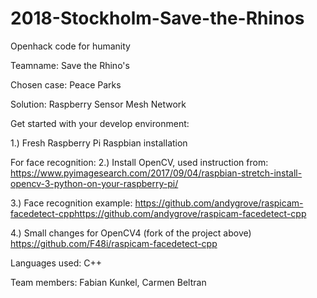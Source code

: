 # 2018-Stockholm-Save-the-Rhinos
Openhack code for humanity

Teamname: Save the Rhino's

Chosen case: Peace Parks

Solution: Raspberry Sensor Mesh Network 

Get started with your develop environment: 

1.) Fresh Raspberry Pi Raspbian installation

For face recognition:
2.) Install OpenCV, used instruction from: 
https://www.pyimagesearch.com/2017/09/04/raspbian-stretch-install-opencv-3-python-on-your-raspberry-pi/

3.) Face recognition example:
https://github.com/andygrove/raspicam-facedetect-cpphttps://github.com/andygrove/raspicam-facedetect-cpp

4.) Small changes for OpenCV4 (fork of the project above)
https://github.com/F48i/raspicam-facedetect-cpp

Languages used: C++

Team members: Fabian Kunkel, Carmen Beltran

